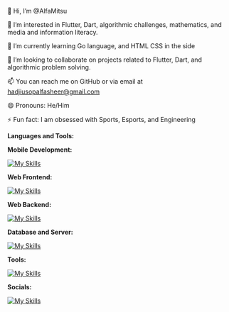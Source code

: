 👋 Hi, I’m @AlfaMitsu

👀 I’m interested in Flutter, Dart, algorithmic challenges, mathematics, and media and information literacy.

🌱 I’m currently learning Go language, and HTML CSS in the side

💞️ I’m looking to collaborate on projects related to Flutter, Dart, and algorithmic problem solving.

📫 You can reach me on GitHub or via email at hadjiusopalfasheer@gmail.com

😄 Pronouns: He/Him

⚡ Fun fact: I am obsessed with Sports, Esports, and Engineering

**Languages and Tools:**

  **Mobile Development:** 

   [![My Skills](https://skillicons.dev/icons?i=dart,flutter,firebase,supabase)](https://skillicons.dev)
   
  **Web Frontend:** 
  
   [![My Skills](https://skillicons.dev/icons?i=html,css,js,ts,react)](https://skillicons.dev)

   **Web Backend:** 
  
   [![My Skills](https://skillicons.dev/icons?i=go)](https://skillicons.dev)

   **Database and Server:** 
  
   [![My Skills](https://skillicons.dev/icons?i=postgres,postman)](https://skillicons.dev)

   **Tools:** 

   [![My Skills](https://skillicons.dev/icons?i=github,git,bitbucket,discord,autocad)](https://skillicons.dev)

   **Socials:** 

   [![My Skills](https://skillicons.dev/icons?i=facebook,instagram,twitter,gmail,linkedin)](https://skillicons.dev)
